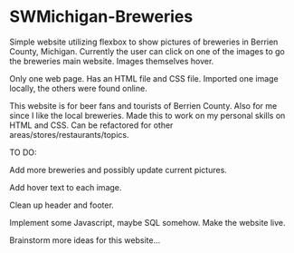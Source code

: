 # SWMichigan-Breweries
Simple website utilizing flexbox to show pictures of breweries in Berrien County, Michigan. Currently the user can click on one of the images to go the breweries main website. Images themselves hover.


Only one web page. Has an HTML file and CSS file. Imported one image locally, the others were found online.


This website is for beer fans and tourists of Berrien County. Also for me since I like the local breweries. Made this to work on my personal skills on HTML and CSS. Can be refactored for other areas/stores/restaurants/topics.


TO DO:


Add more breweries and possibly update current pictures.


Add hover text to each image.


Clean up header and footer.


Implement some Javascript, maybe SQL somehow. Make the website live.


Brainstorm more ideas for this website...
